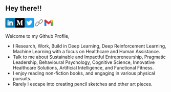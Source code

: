 ## Hey there!!
<!-- <img src="https://media.giphy.com/media/hvRJCLFzcasrR4ia7z/giphy.gif" width="5px"> -->


<a href="https://www.linkedin.com/in/anoushkrit/">
  <img align="left" alt="Anoushkrit's Linkedin" width="30px" src="assets/linkedin.svg" />
</a>
<a href="">
  <img align="left" alt="Anoushkrit's Medium" width="30px" src="assets/medium.svg" />
</a>
<a href="https://www.twitter.com/anoushkrit">
  <img align="left" alt="Anoushkrit's Twitter" width="30px" src="assets/twitter.svg" />
</a>
<a href="https://www.anoushkritgoel.com">
  <img align="left" alt="Anoushkrit's Website" width="30px" src="assets/website.svg" />
</a>
<a href="mailto:anoushkritgoel@gmail.com">
  <img align="left" alt="Anoushkrit's Email" width="30px" src="assets/gmail.svg" />
</a>
<br><br>

Welcome to my Github Profile, 

* I Research, Work, Build in Deep Learning,  Deep Reinforcement Learning, Machine Learning with a focus on Healthcare and Human Assistance.
* Talk to me about Sustainable and Impactful Entrepreneurship, Pragmatic Leadership, Behavioural Psychology, Cognitive Science, Innovative Healthcare Solutions, Artificial Intelligence, and Functional Fitness.
* I enjoy reading non-fiction books, and engaging in various physical pursuits.
* Rarely I escape into creating pencil sketches and other art pieces.
